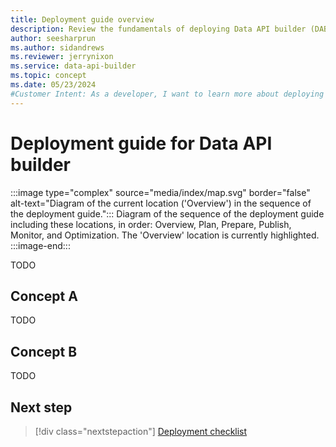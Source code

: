```yaml
---
title: Deployment guide overview
description: Review the fundamentals of deploying Data API builder (DAB) to Azure services or a self-hosted solution.
author: seesharprun
ms.author: sidandrews
ms.reviewer: jerrynixon
ms.service: data-api-builder
ms.topic: concept
ms.date: 05/23/2024
#Customer Intent: As a developer, I want to learn more about deploying DAB, so that I can determine the best option for my workload.
---
```


# Deployment guide for Data API builder

:::image type="complex" source="media/index/map.svg" border="false" alt-text="Diagram of the current location ('Overview') in the sequence of the deployment guide.":::
Diagram of the sequence of the deployment guide including these locations, in order: Overview, Plan, Prepare, Publish, Monitor, and Optimization. The 'Overview' location is currently highlighted.
:::image-end:::

TODO

## Concept A

TODO

## Concept B

TODO

## Next step

> [!div class="nextstepaction"]
> [Deployment checklist](checklist.md)
